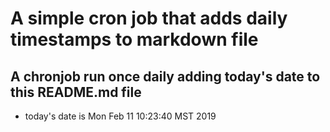 A simple cron job that adds daily timestamps to markdown file
============================================================
## A chronjob run once daily adding today's date to this README.md file
* today's date is Mon Feb 11 10:23:40 MST 2019
